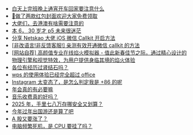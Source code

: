 + [白天上完班晚上通宵开车回家要注意什么](https://www.v2ex.com/t/1107239)
+ [🧧做了两款红包封面欢迎大家免费领取](https://www.v2ex.com/t/1107271)
+ [大佬们，去港澳有啥需要注意的](https://www.v2ex.com/t/1107241)
+ [本 6， 30 岁才 p5 未来很迷茫](https://www.v2ex.com/t/1107326)
+ [分享 Netskao 大佬 iOS 微信 Callkit 开启方法](https://www.v2ex.com/t/1107218)
+ [[非改语言!非反馈客服!] 亲测有效开通微信 callkit 的方法](https://www.v2ex.com/t/1107411)
+ [[网站自荐] 高颜值专业在线焰火模拟器 - 值此新春佳节之际，通过精心设计的物理引擎和视觉特效，为用户提供身临其境的焰火体验](https://www.v2ex.com/t/1107312)
+ [各位有经历过肾结石吗？](https://www.v2ex.com/t/1107254)
+ [wps 的使用体验已经完全超过 office](https://www.v2ex.com/t/1107273)
+ [Instagram 太变态了，是怎么判定我是 +86 的呢](https://www.v2ex.com/t/1107303)
+ [年会真的有必要嘛](https://www.v2ex.com/t/1107272)
+ [音乐收费真的好吗？](https://www.v2ex.com/t/1107468)
+ [2025 年，手里七八万存哪安全又划算？](https://www.v2ex.com/t/1107363)
+ [今年过年出国游还是算了吧](https://www.v2ex.com/t/1107473)
+ [A 股又要涨了？](https://www.v2ex.com/t/1107295)
+ [电脑频繁死机，是 CPU 要挂了吗？](https://www.v2ex.com/t/1107332)
